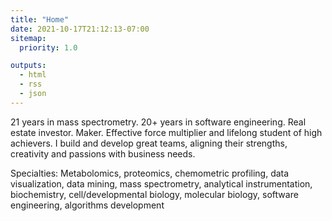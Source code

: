 ```yaml
---
title: "Home"
date: 2021-10-17T21:12:13-07:00
sitemap:
  priority: 1.0

outputs:
  - html
  - rss
  - json
---
```


21 years in mass spectrometry. 20+ years in software engineering. Real estate investor. Maker. Effective force multiplier and lifelong student of high achievers. I build and develop great teams, aligning their strengths, creativity and passions with business needs.

Specialties: Metabolomics, proteomics, chemometric profiling, data visualization, data mining, mass spectrometry, analytical instrumentation, biochemistry, cell/developmental biology, molecular biology, software engineering, algorithms development
